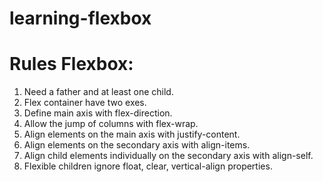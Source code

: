 # learning-flexbox
# Rules Flexbox:
1. Need a father and at least one child.
2. Flex container have two exes.
3. Define main axis with flex-direction.
4. Allow the jump of columns with flex-wrap.
5. Align elements on the main axis with justify-content.
6. Align elements on the secondary axis with align-items.
7. Align child elements individually on the secondary axis with align-self.
8. Flexible children ignore float, clear, vertical-align properties.